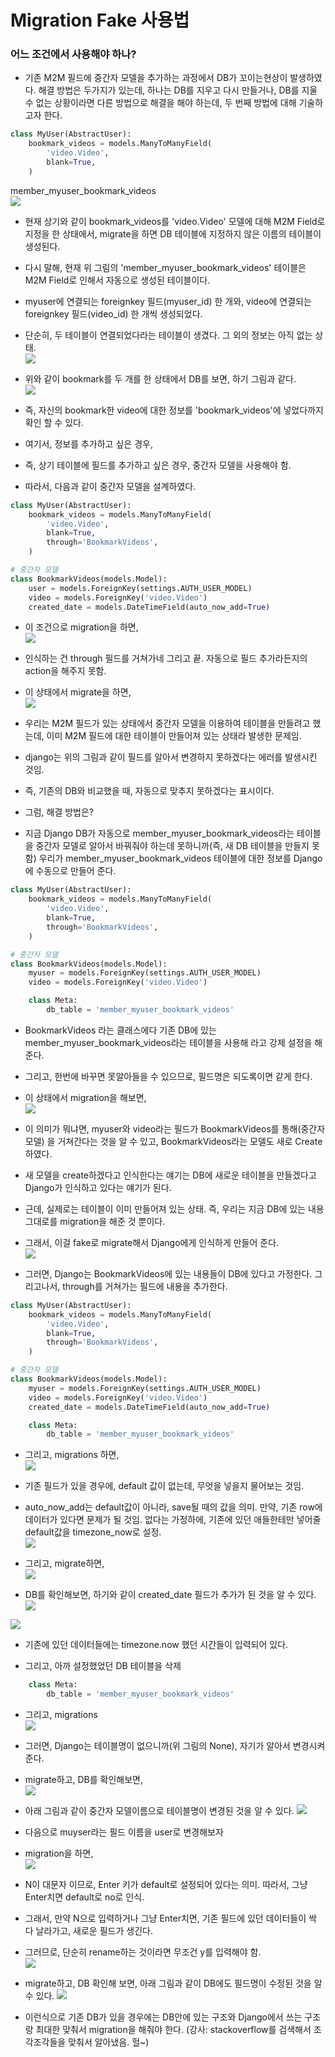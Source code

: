# Migration Fake 사용법

### 어느 조건에서 사용해야 하나?
- 기존 M2M 필드에 중간자 모델을 추가하는 과정에서 DB가 꼬이는현상이 발생하였다. 해결 방법은 두가지가 있는데, 하나는 DB를 지우고 다시 만들거나, DB를 지울 수 없는 상황이라면 다른 방법으로 해결을 해야 하는데, 두 번째 방법에 대해 기술하고자 한다.

```python
class MyUser(AbstractUser):
    bookmark_videos = models.ManyToManyField(
        'video.Video',
        blank=True,
    )
```
member_myuser_bookmark_videos  
![](imgs/migration-mismatch-1.png)

- 현재 상기와 같이 bookmark_videos를 'video.Video' 모델에 대해 M2M Field로 지정을 한 상태에서, migrate을 하면 DB 테이블에 지정하지 않은 이름의 테이블이 생성된다.
- 다시 말해, 현재 위 그림의 'member_myuser_bookmark_videos' 테이블은 M2M Field로 인해서 자동으로 생성된 테이블이다.
- myuser에 연결되는 foreignkey 필드(myuser_id) 한 개와, video에 연결되는 foreignkey 필드(video_id) 한 개씩 생성되었다.
- 단순히, 두 테이블이 연결되었다라는 테이블이 생겼다. 그 외의 정보는 아직 없는 상태.  
![](imgs/bookmark.png)

- 위와 같이 bookmark를 두 개를 한 상태에서 DB를 보면, 하기 그림과 같다.  
![](imgs/bookmark-db.png)  

- 즉, 자신의 bookmark한 video에 대한 정보를 'bookmark_videos'에 넣었다까지 확인 할 수 있다.
- 여기서, 정보를 추가하고 싶은 경우, 
- 즉, 상기 테이블에 필드를 추가하고 싶은 경우, 중간자 모델을 사용해야 함.
- 따라서, 다음과 같이 중간자 모델을 설계하였다.
```python
class MyUser(AbstractUser):
    bookmark_videos = models.ManyToManyField(
        'video.Video',
        blank=True,
        through='BookmarkVideos',
    )

# 중간자 모델
class BookmarkVideos(models.Model):
    user = models.ForeignKey(settings.AUTH_USER_MODEL)
    video = models.ForeignKey('video.Video')
    created_date = models.DateTimeField(auto_now_add=True)
```
- 이 조건으로 migration을 하면,   
![](imgs/bookmark-migration-before.png)

- 인식하는 건 through 필드를 거쳐가네 그리고 끝. 자동으로 필드 추가라든지의 action을 해주지 못함.
- 이 상태에서 migrate을 하면,   
![](imgs/intermediate-migrate-error.png)

- 우리는 M2M 필드가 있는 상태에서 중간자 모델을 이용하여 테이블을 만들려고 했는데, 
이미 M2M 필드에 대한 테이블이 만들어져 있는 상태라 발생한 문제임.
- django는 위의 그림과 같이 필드를 알아서 변경하지 못하겠다는 에러를 발생시킨 것임.
- 즉, 기존의 DB와 비교했을 때, 자동으로 맞추지 못하겠다는 표시이다.
- 그럼, 해결 방법은?
- 지금 Django DB가 자동으로 member_myuser_bookmark_videos라는 테이블을
중간자 모델로 알아서 바꿔줘야 하는데 못하니까(즉, 새 DB 테이블을 만들지 못함)
우리가 member_myuser_bookmark_videos 테이블에 대한 정보를 Django에 수동으로 만들어 준다.
```python
class MyUser(AbstractUser):
    bookmark_videos = models.ManyToManyField(
        'video.Video',
        blank=True,
        through='BookmarkVideos',
    )

# 중간자 모델
class BookmarkVideos(models.Model):
    myuser = models.ForeignKey(settings.AUTH_USER_MODEL)
    video = models.ForeignKey('video.Video')

    class Meta:
        db_table = 'member_myuser_bookmark_videos'
```
- BookmarkVideos 라는 클래스에다 기존 DB에 있는 member_myuser_bookmark_videos라는 테이블을 사용해 라고 강제 설정을 해준다.
- 그리고, 한번에 바꾸면 못알아들을 수 있으므로, 필드명은 되도록이면 같게 한다.

- 이 상태에서 migration을 해보면,   
![](imgs/intermediate-migration-after.png)

- 이 의미가 뭐냐면, myuser와 video라는 필드가 BookmarkVideos를 통해(중간자 모델)
을 거쳐간다는 것을 알 수 있고, BookmarkVideos라는 모델도 새로 Create하였다.
- 새 모델을 create하겠다고 인식한다는 얘기는 DB에 새로운 테이블을 만들겠다고 Django가 인식하고 있다는 얘기가 된다.
- 근데, 실제로는 테이블이 이미 만들어져 있는 상태. 즉, 우리는 지금 DB에 있는 내용 그대로를 migration을 해준 것 뿐이다.
- 그래서, 이걸 fake로 migrate해서 Django에게 인식하게 만들어 준다.   
![](imgs/migrate-fake.png)

- 그러면, Django는 BookmarkVideos에 있는 내용들이 DB에 있다고 가정한다.
그리고나서, through를 거쳐가는 필드에 내용을 추가한다.
```python
class MyUser(AbstractUser):
    bookmark_videos = models.ManyToManyField(
        'video.Video',
        blank=True,
        through='BookmarkVideos',
    )

# 중간자 모델
class BookmarkVideos(models.Model):
    myuser = models.ForeignKey(settings.AUTH_USER_MODEL)
    video = models.ForeignKey('video.Video')
    created_date = models.DateTimeField(auto_now_add=True)

    class Meta:
        db_table = 'member_myuser_bookmark_videos'
```
- 그리고, migrations 하면,   
![](imgs/intermediate-migrations-2.png)

- 기존 필드가 있을 경우에, default 값이 없는데, 무엇을 넣을지 물어보는 것임.
- auto_now_add는 default값이 아니라, save될 때의 값을 의미.
만약, 기존 row에 데이터가 있다면 문제가 될 것임.
없다는 가정하에, 기존에 있던 애들한테만 넣어줄 default값을 timezone_now로 설정.   
![](imgs/timezone_now.png) 

- 그리고, migrate하면,   
![](imgs/intermediate-migrate-2.png) 

- DB를 확인해보면, 하기와 같이 created_date 필드가 추가가 된 것을 알 수 있다.   
![](imgs/intermediate-migrate-after.png) 

![](imgs/intermediate-migrate-after-2.png)  

- 기존에 있던 데이터들에는 timezone.now 했던 시간들이 입력되어 있다.

- 그리고, 아까 설정했었던 DB 테이블을 삭제
```python
    class Meta:
        db_table = 'member_myuser_bookmark_videos'
```
- 그리고, migrations   
![](imgs/rename-table.png)  
- 그러면, Django는 테이블명이 없으니까(위 그림의 None), 자기가 알아서 변경시켜준다.

- migrate하고, DB를 확인해보면,   
![](imgs/rename-table-migrate.png) 
- 아래 그림과 같이 중간자 모델이름으로 테이블명이 변경된 것을 알 수 있다.
![](imgs/rename-table-2.png)  

- 다음으로 muyser라는 필드 이름을 user로 변경해보자
- migration을 하면,   
![](imgs/rename-field.png)  
- N이 대문자 이므로, Enter 키가 default로 설정되어 있다는 의미. 따라서, 그냥 Enter치면 default로 no로 인식. 
- 그래서, 만약 N으로 입력하거나 그냥 Enter치면, 기존 필드에 있던 데이터들이 싹 다 날라가고, 새로운 필드가 생긴다. 
- 그러므로, 단순히 rename하는 것이라면 무조건 y를 입력해야 함.   
![](imgs/rename-field-2.png) 

- migrate하고, DB 확인해 보면, 아래 그림과 같이 DB에도 필드명이 수정된 것을 알 수 있다.
![](imgs/rename-field-3.png) 

- 이런식으로 기존 DB가 있을 경우에는 DB안에 있는 구조와
Django에서 쓰는 구조랑 최대한 맞춰서 migration을 해줘야 한다.
(강사: stackoverflow를 검색해서 조각조각들을 맞춰서 알아냈음. 헐~)
